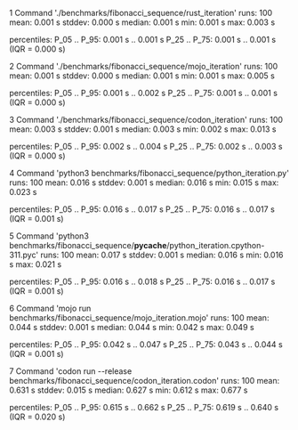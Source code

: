 1 Command './benchmarks/fibonacci_sequence/rust_iteration'
  runs:        100
  mean:      0.001 s
  stddev:    0.000 s
  median:    0.001 s
  min:       0.001 s
  max:       0.003 s

  percentiles:
     P_05 .. P_95:    0.001 s .. 0.001 s
     P_25 .. P_75:    0.001 s .. 0.001 s  (IQR = 0.000 s)

2 Command './benchmarks/fibonacci_sequence/mojo_iteration'
  runs:        100
  mean:      0.001 s
  stddev:    0.000 s
  median:    0.001 s
  min:       0.001 s
  max:       0.005 s

  percentiles:
     P_05 .. P_95:    0.001 s .. 0.002 s
     P_25 .. P_75:    0.001 s .. 0.001 s  (IQR = 0.000 s)

3 Command './benchmarks/fibonacci_sequence/codon_iteration'
  runs:        100
  mean:      0.003 s
  stddev:    0.001 s
  median:    0.003 s
  min:       0.002 s
  max:       0.013 s

  percentiles:
     P_05 .. P_95:    0.002 s .. 0.004 s
     P_25 .. P_75:    0.002 s .. 0.003 s  (IQR = 0.000 s)

4 Command 'python3 benchmarks/fibonacci_sequence/python_iteration.py'
  runs:        100
  mean:      0.016 s
  stddev:    0.001 s
  median:    0.016 s
  min:       0.015 s
  max:       0.023 s

  percentiles:
     P_05 .. P_95:    0.016 s .. 0.017 s
     P_25 .. P_75:    0.016 s .. 0.017 s  (IQR = 0.001 s)

5 Command 'python3 benchmarks/fibonacci_sequence/__pycache__/python_iteration.cpython-311.pyc'
  runs:        100
  mean:      0.017 s
  stddev:    0.001 s
  median:    0.016 s
  min:       0.016 s
  max:       0.021 s

  percentiles:
     P_05 .. P_95:    0.016 s .. 0.018 s
     P_25 .. P_75:    0.016 s .. 0.017 s  (IQR = 0.001 s)

6 Command 'mojo run benchmarks/fibonacci_sequence/mojo_iteration.mojo'
  runs:        100
  mean:      0.044 s
  stddev:    0.001 s
  median:    0.044 s
  min:       0.042 s
  max:       0.049 s

  percentiles:
     P_05 .. P_95:    0.042 s .. 0.047 s
     P_25 .. P_75:    0.043 s .. 0.044 s  (IQR = 0.001 s)

7 Command 'codon run --release benchmarks/fibonacci_sequence/codon_iteration.codon'
  runs:        100
  mean:      0.631 s
  stddev:    0.015 s
  median:    0.627 s
  min:       0.612 s
  max:       0.677 s

  percentiles:
     P_05 .. P_95:    0.615 s .. 0.662 s
     P_25 .. P_75:    0.619 s .. 0.640 s  (IQR = 0.020 s)
